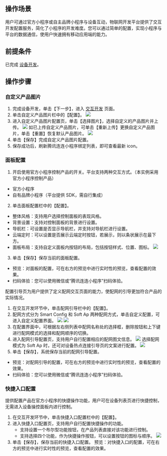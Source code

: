

## 操作场景
用户可通过官方小程序或自主品牌小程序与设备互动，物联网开发平台提供了交互开发配置服务，简化了小程序的开发难度。您可以通过简单的配置，实现小程序与平台的数据通信，使用户快速拥有移动应用端的能力。

## 前提条件
已完成 [设备开发](https://cloud.tencent.com/document/product/1081/34740#.E8.AE.BE.E5.A4.87.E5.BC.80.E5.8F.91)。

## 操作步骤
### 自定义产品图片
1. 完成设备开发，单击【下一步】，进入 [交互开发](https://console.cloud.tencent.com/iotexplorer/project/prj-mt1kp9rg/product/1UY5XKB0DS?step=uidev) 页面。
2. 单击自定义产品图片栏中的【配置】。
![](https://main.qcloudimg.com/raw/ea49802da41c436846dbbaf6f4e6d5c5.png)
3. 进入自定义产品图片配置页，单击【选择图片】，选择自定义的产品图片并上传。
![](https://main.qcloudimg.com/raw/c26b15be75f7ddc53bc57f416bd98bd2.png)
如已上传自定义产品图片，可单击【重新上传】更换自定义产品图片，单击【重置】恢复默认产品图片。
![](https://main.qcloudimg.com/raw/bff8bd661e0e5000e27bb1b5bee74786.png)
4. 单击【保存】完成自定义产品图片配置。
5. 保存成功后，刷新腾讯连连小程序绑定列表，即可查看最新 icon。





### 面板配置

1. 开启使用官方小程序控制产品的开关。平台支持两种交互方式。（本实例采用官方小程序控制产品）
 - 官方小程序
 - 自有品牌小程序（平台提供 SDK，需自行集成）
2. 单击面板配置栏中的【配置】。
 - 整体风格：支持用户选择控制面板的表现风格。
 - 背景设置：支持对控制面板的背景进行设置。
 - 导航栏：可设置是否显示导航栏，并支持对导航栏进行设置。
 - 云端定时：可以设置是否展示云端定时按钮，若展示，则以条状展示在最下方。
 - 面板布局：支持自定义面板内按钮的布局，包括按钮样式、位置、图标。
  ![](https://main.qcloudimg.com/raw/1966e98d5ff95559d34f4c88af9bfdd3.png)
3. 单击【保存】保存当前的面板配置。
 - 预览：对面板的配置，可在右方的预览中进行实时性的预览，查看配置的效果。
 - 扫码体验：您可以使用微信或“腾讯连连小程序”扫码体验。

配置引导页为用户提供了定义配网交互页面的能力，使配网的引导更加符合产品的实际情况。

1. 在交互开发环节中，单击配网引导栏中的【配置】。
2. 配网方式分为 Smart Config 和 Soft Ap 两种配网方式，单击自定义配置，可进入自定义配置界面。
![](https://main.qcloudimg.com/raw/4763cf86e10a08d9017d92c3bba1b8db.png)
![](https://main.qcloudimg.com/raw/9d994f601516e615903d57909a47f5b4.png)
3. 在配置界面中，可根据左右侧列表中配网名称处的选择框，删除按钮和上下键进行配网模式的选择和配网顺序的切换。
4. 进入配网引导配置页，支持用户自行配置相应的配网图文信息。
![](https://main.qcloudimg.com/raw/1086c8c44ed9f2f2719a79e58504a98b.png)
选择配网模式为 Soft Ap 时，还可对设备热点连接引导页的文案进行配置。
![](https://main.qcloudimg.com/raw/59a03dca9914649d7858224185a7db13.png)
5. 单击【保存】，系统保存当前的配网引导配置。
 - 预览：对配网引导的配置，可在右方的预览中进行实时性的预览，查看配置的效果。
 - 扫码体验：您可以使用微信或“腾讯连连小程序”扫码体验。



### 快捷入口配置

提供配置产品在官方小程序的快捷操作功能，用户可在设备列表页进行快捷控制，无需进入设备操控面板内进行控制。

1. 在交互开发环节中，单击快捷入口配置栏中的【配置】。
2. 进入快捷入口配置页，支持用户自行配置快捷操作的功能。
   - 支持设置一个布尔型功能按钮，在产品列表直接对该功能进行控制。
   - 支持选择四个功能，作为快捷操作按钮，可以设置按钮的图标与顺序。
    ![](https://main.qcloudimg.com/raw/59b5c8ed33291fb8db414c37042ebe17.png)
3. 单击【保存】，保存当前的快捷入口配置。
预览：对快捷入口的配置，可在右方的预览中进行实时性的预览，查看配置的效果。
